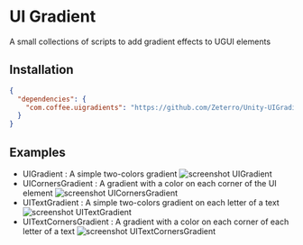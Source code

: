 # UI Gradient
A small collections of scripts to add gradient effects to UGUI elements

## Installation

```json
{
  "dependencies": {
    "com.coffee.uigradients": "https://github.com/Zeterro/Unity-UIGradient.git#1.0.0"
  }
}
```

## Examples

- UIGradient : A simple two-colors gradient
![screenshot UIGradient](https://azixmcaze.github.io/Unity-UIGradient/screenshot1.png)
- UICornersGradient : A gradient with a color on each corner of the UI element
![screenshot UICornersGradient](https://azixmcaze.github.io/Unity-UIGradient/screenshot2.png)
- UITextGradient : A simple two-colors gradient on each letter of a text
![screenshot UITextGradient](https://azixmcaze.github.io/Unity-UIGradient/screenshot3.png)
- UITextCornersGradient : A gradient with a color on each corner of each letter of a text
![screenshot UITextCornersGradient](https://azixmcaze.github.io/Unity-UIGradient/screenshot4.png)

